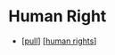 # Human Right

- [[pull]] [[human rights]]


[//begin]: # "Autogenerated link references for markdown compatibility"
[pull]: pull "Pull"
[human rights]: human-rights "Human Rights"
[//end]: # "Autogenerated link references"